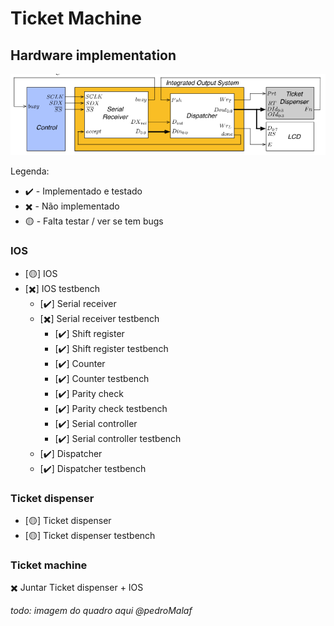 # Ticket Machine
## Hardware implementation

<img src="https://github.com/pedroMalaf/Projeto-LIC/blob/master/images/ios.png?raw=true">

Legenda:
- ✔️ - Implementado e testado
- ✖️ - Não implementado
- 🟡 - Falta testar / ver se tem bugs

### IOS
- [🟡] IOS
- [✖️] IOS testbench
    - [✔️] Serial receiver
    - [✖️] Serial receiver testbench 
        - [✔️] Shift register
        - [✔️] Shift register testbench
        - [✔️] Counter
        - [✔️] Counter testbench
        - [✔️] Parity check
        - [✔️] Parity check testbench
        - [✔️] Serial controller
        - [✔️] Serial controller testbench
    - [✔️] Dispatcher
    - [✔️] Dispatcher testbench
   
### Ticket dispenser
- [🟡] Ticket dispenser
- [🟡] Ticket dispenser testbench

### Ticket machine
✖️ Juntar Ticket dispenser + IOS

*todo: imagem do quadro aqui @pedroMalaf*

